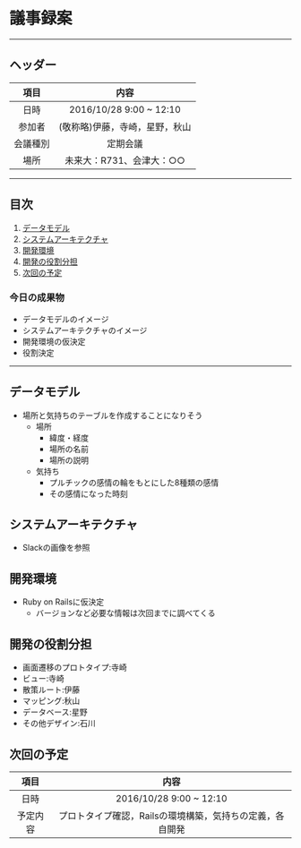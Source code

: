 # 議事録案
---
## ヘッダー
|項目|内容|
|:--:|:--:|
| 日時 | 2016/10/28  9:00 ~ 12:10|
| 参加者 | (敬称略)伊藤，寺崎，星野，秋山 |
| 会議種別 | 定期会議 |
| 場所 | 未来大：R731、会津大：○○ |

---
## 目次
1. [データモデル](#anchar1)
2. [システムアーキテクチャ](#anchar2)
3. [開発環境](#anchar3)
4. [開発の役割分担](#anchar4)
5. [次回の予定](#anchar5)

### 今日の成果物
- データモデルのイメージ
- システムアーキテクチャのイメージ
- 開発環境の仮決定
- 役割決定

---


## <div id="anchar1"/>データモデル
- 場所と気持ちのテーブルを作成することになりそう
  - 場所
    - 緯度・経度
    - 場所の名前
    - 場所の説明
  - 気持ち
    - プルチックの感情の輪をもとにした8種類の感情
    - その感情になった時刻

## <div id="anchar2"/>システムアーキテクチャ
- Slackの画像を参照

## <div id="anchar3"/>開発環境
- Ruby on Railsに仮決定
  - バージョンなど必要な情報は次回までに調べてくる

## <div id="anchar4"/>開発の役割分担
- 画面遷移のプロトタイプ:寺崎
- ビュー:寺崎
- 散策ルート:伊藤
- マッピング:秋山
- データベース:星野
- その他デザイン:石川


## <div id="anchar5"/>次回の予定
|項目|内容|
|:--:|:--:|
| 日時 | 2016/10/28  9:00 ~ 12:10|
| 予定内容 | プロトタイプ確認，Railsの環境構築，気持ちの定義，各自開発 |
